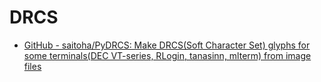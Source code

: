 # DRCS

- [GitHub - saitoha/PyDRCS: Make DRCS(Soft Character Set) glyphs for some terminals(DEC VT-series, RLogin, tanasinn, mlterm) from image files](https://github.com/saitoha/PyDRCS)
